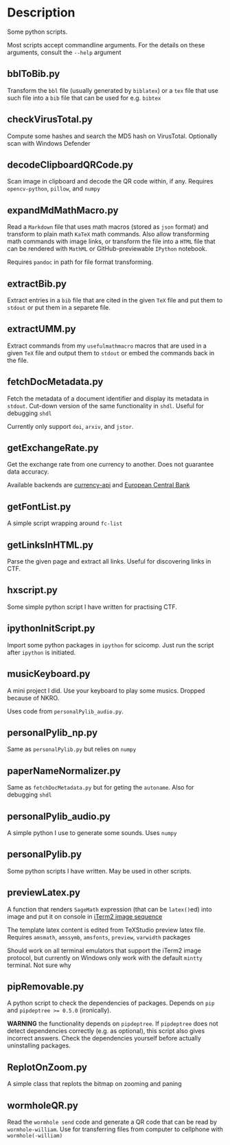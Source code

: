 # Description

Some python scripts.

Most scripts accept commandline arguments. For the details on these arguments, consult the `--help` argument

## bblToBib.py

Transform the `bbl` file (usually generated by `biblatex`) or a `tex` file that use such file into a `bib` file that can be used for e.g. `bibtex`

## checkVirusTotal.py

Compute some hashes and search the MD5 hash on VirusTotal. Optionally scan with Windows Defender

## decodeClipboardQRCode.py

Scan image in clipboard and decode the QR code within, if any. Requires `opencv-python`, `pillow`, and `numpy`

## expandMdMathMacro.py

Read a `Markdown` file that uses math macros (stored as `json` format) and transform to plain math `KaTeX` math commands. Also allow transforming math commands with image links, or transform the file into a `HTML` file that can be rendered with `MathML` or GitHub-previewable `IPython` notebook.

Requires `pandoc` in path for file format transforming.

## extractBib.py

Extract entries in a `bib` file that are cited in the given `TeX` file and put them to `stdout` or put them in a separete file.

## extractUMM.py

Extract commands from my `usefulmathmacro` macros that are used in a given `TeX` file and output them to `stdout` or embed the commands back in the file.

## fetchDocMetadata.py

Fetch the metadata of a document identifier and display its metadata in `stdout`. Cut-down version of the same functionality in `shdl`. Useful for debugging `shdl`

Currently only support `doi`, `arxiv`, and `jstor`.

## getExchangeRate.py

Get the exchange rate from one currency to another. Does not guarantee data accuracy.

Available backends are [currency-api](https://github.com/fawazahmed0/currency-api) and [European Central Bank](https://sdw-wsrest.ecb.europa.eu/help/)

## getFontList.py

A simple script wrapping around `fc-list`

## getLinksInHTML.py

Parse the given page and extract all links. Useful for discovering links in CTF.

## hxscript.py

Some simple python script I have written for practising CTF.

## ipythonInitScript.py

Import some python packages in `ipython` for scicomp. Just run the script after `ipython` is initiated.

## musicKeyboard.py

A mini project I did. Use your keyboard to play some musics. Dropped because of NKRO.

Uses code from `personalPylib_audio.py`. 

## personalPylib_np.py

Same as `personalPylib.py` but relies on `numpy`

## paperNameNormalizer.py

Same as `fetchDocMetadata.py` but for geting the `autoname`. Also for debugging `shdl`

## personalPylib_audio.py

A simple python I use to generate some sounds. Uses `numpy`

## personalPylib.py

Some python scripts I have written. May be used in other scripts.

## previewLatex.py

A function that renders `SageMath` expression (that can be `latex()`ed) into image and put it on console in [iTerm2 image sequence](https://iterm2.com/documentation-images.html)

The template latex content is edited from TeXStudio preview latex file. Requires `amsmath`, `amssymb`, `amsfonts`, `preview`, `varwidth` packages

Should work on all terminal emulators that support the iTerm2 image protocol, but currently on Windows only work with the default `mintty` terminal. Not sure why

## pipRemovable.py

A python script to check the dependencies of packages. Depends on `pip` and `pipdeptree >= 0.5.0` (ironically). 

**WARNING** the functionality depends on `pipdeptree`. If `pipdeptree` does not detect dependencies correctly (e.g. as optional), this script also gives incorrect answers. Check the dependencies yourself before actually uninstalling packages.

## ReplotOnZoom.py

A simple class that replots the bitmap on zooming and paning

## wormholeQR.py

Read the `wormhole send` code and generate a QR code that can be read by `wormhole-william`. Use for transferring files from computer to cellphone with `wormhole(-william)`

